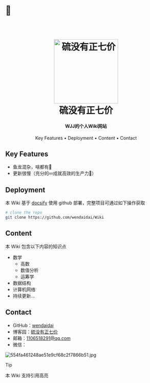 # 🤪

<h1 align="center">
  <br>
  <a href="https://sm.ms/image/nLxuReH6v8jrbht" target="_blank"><img src="https://s2.loli.net/2022/07/09/j1Kl7Cia2FdgGND.jpg" alt="硫没有正七价" width="200"></a>
  <br>
  硫没有正七价
  <br>
</h1>

<h4 align="center">WJJ的个人Wiki网站</h4>

<!-- <p align="center">
  <a href="https://badge.fury.io/js/electron-markdownify">
    <img src="https://badge.fury.io/js/electron-markdownify.svg"
         alt="Gitter">
  </a>
  <a href="https://gitter.im/amitmerchant1990/electron-markdownify"><img src="https://badges.gitter.im/amitmerchant1990/electron-markdownify.svg"></a>
  <a href="https://saythanks.io/to/bullredeyes@gmail.com">
      <img src="https://img.shields.io/badge/SayThanks.io-%E2%98%BC-1EAEDB.svg">
  </a>
  <a href="https://www.paypal.me/AmitMerchant">
    <img src="https://img.shields.io/badge/$-donate-ff69b4.svg?maxAge=2592000&amp;style=flat">
  </a>
</p> -->

<p align="center">
  <a>Key Features</a> •
  <a>Deployment</a> •
  <a>Content</a> •
  <a>Contact</a> 
</p>

## Key Features

- 鱼龙混杂，啥都有🙈
- 更新很慢（充分的💤成就高效的生产力🐶）

## Deployment
本 Wiki 基于 [docsify](https://docsify.js.org/#/) 使用 github 部署，完整项目可通过如下操作获取
```bash
# clone the repo
git clone https://github.com/wendaidai/Wiki
```

## Content
本 Wiki 包含以下内容的知识点
- 数学
  - 高数
  - 数值分析
  - 运筹学
- 数据结构
- 计算机网络
- 持续更新...

## Contact
- GitHub：[wendaidai](https://github.com/wendaidai)
- 博客园：[硫没有正七价](https://www.cnblogs.com/wendaidai/)
- 邮箱：1106518291@qq.com
- 微信：
  
![554fa461248ae51e9cf68c2f7866b51.jpg](https://s2.loli.net/2022/07/09/nLxuReH6v8jrbht.jpg)

> [!tip]
> 本 Wiki 支持引用高亮

<span id="busuanzi_container_site_pv" style='display:none'>
    👀 本站总访问量：<span id="busuanzi_value_site_pv"></span> 次
</span>
<span id="busuanzi_container_site_uv" style='display:none'>
    | 🚴‍♂️ 本站总访客数：<span id="busuanzi_value_site_uv"></span> 人
</span>

<link rel="stylesheet" href="https://cdnjs.cloudflare.com/ajax/libs/social-share.js/1.0.16/css/share.min.css">
<div class="social-share"></div>
<script type="text/javascript" src="https://cdnjs.cloudflare.com/ajax/libs/social-share.js/1.0.16/js/social-share.min.js"></script>
